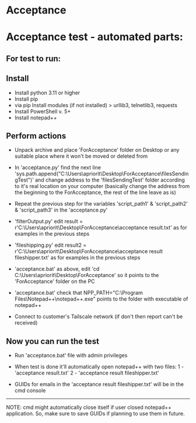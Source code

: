 # Acceptance
Acceptance test - automated parts:
===================================

For test to run: 
-----------------

Install
--------
- Install python 3.11 or higher
- Install pip
- via pip Install modules (if not installed) > urllib3, telnetlib3, requests
- Install PowerShell v. 5+
- Install notepad++


Perform actions
----------------
- Unpack archive and place 'ForAcceptance' folder on Desktop or any suitable place where it won't be moved or deleted from

- In 'acceptance.py' find the next line 'sys.path.append("C:\\Users\\apriorit\\Desktop\\ForAcceptance\\filesSendingTest")' and change address to the 'filesSendingTest' folder according to it's real location on your computer (basically change the address from the beginning to the ForAcceptance, the rest of the line leave as is)

- Repeat the previous step for the variables 'script_path1' & 'script_path2' & 'script_path3' in the 'acceptance.py'

- 'filterOutput.py' edit result = r'C:\Users\apriorit\Desktop\ForAcceptance\acceptance result.txt' as for examples in the previous steps

- 'fileshipping.py' edit result2 = r'C:\Users\apriorit\Desktop\ForAcceptance\acceptance result fileshipper.txt' as for examples in the previous steps

- 'acceptance.bat' as above, edit 'cd C:\Users\apriorit\Desktop\ForAcceptance' so it points to the 'ForAcceptance' folder on the PC

- 'acceptance.bat' check that NPP_PATH="C:\Program Files\Notepad++\notepad++.exe" points to the folder with executable of notepad++

- Connect to customer's Tailscale network (if don't then report can't be received)


Now you can run the test
------------------------
- Run 'acceptance.bat' file with admin privileges

- When test is done it'll automatically open notepad++ with two files:
    1 - 'acceptance result.txt'
    2 - 'acceptance result fileshipper.txt'

- GUIDs for emails in the 'acceptance result fileshipper.txt' will be in the cmd console

--------------------------------------------------------------------------------
NOTE: cmd might automatically close itself if user closed notepad++ application. 
      So, make sure to save GUIDs if planning to use them in future.